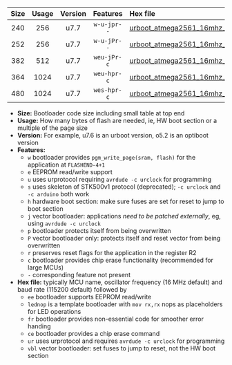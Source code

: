 |Size|Usage|Version|Features|Hex file|
|:-:|:-:|:-:|:-:|:--|
|240|256|u7.7|`w-u-jpr--`|[urboot_atmega2561_16mhz_1000000bps_lednop_ur_vbl.hex](https://raw.githubusercontent.com/stefanrueger/urboot.hex/main/mcus/atmega2561/fcpu_16mhz/1000000_bps/urboot_atmega2561_16mhz_1000000bps_lednop_ur_vbl.hex)|
|252|256|u7.7|`w-u-jPr--`|[urboot_atmega2561_16mhz_1000000bps_ur_vbl.hex](https://raw.githubusercontent.com/stefanrueger/urboot.hex/main/mcus/atmega2561/fcpu_16mhz/1000000_bps/urboot_atmega2561_16mhz_1000000bps_ur_vbl.hex)|
|382|512|u7.7|`weu-jPr-c`|[urboot_atmega2561_16mhz_1000000bps_ee_lednop_fr_ce_ur_vbl.hex](https://raw.githubusercontent.com/stefanrueger/urboot.hex/main/mcus/atmega2561/fcpu_16mhz/1000000_bps/urboot_atmega2561_16mhz_1000000bps_ee_lednop_fr_ce_ur_vbl.hex)|
|364|1024|u7.7|`weu-hpr-c`|[urboot_atmega2561_16mhz_1000000bps_ee_lednop_fr_ce_ur.hex](https://raw.githubusercontent.com/stefanrueger/urboot.hex/main/mcus/atmega2561/fcpu_16mhz/1000000_bps/urboot_atmega2561_16mhz_1000000bps_ee_lednop_fr_ce_ur.hex)|
|480|1024|u7.7|`wes-hpr-c`|[urboot_atmega2561_16mhz_1000000bps_ee_lednop_fr_ce.hex](https://raw.githubusercontent.com/stefanrueger/urboot.hex/main/mcus/atmega2561/fcpu_16mhz/1000000_bps/urboot_atmega2561_16mhz_1000000bps_ee_lednop_fr_ce.hex)|

- **Size:** Bootloader code size including small table at top end
- **Usage:** How many bytes of flash are needed, ie, HW boot section or a multiple of the page size
- **Version:** For example, u7.6 is an urboot version, o5.2 is an optiboot version
- **Features:**
  + `w` bootloader provides `pgm_write_page(sram, flash)` for the application at `FLASHEND-4+1`
  + `e` EEPROM read/write support
  + `u` uses urprotocol requiring `avrdude -c urclock` for programming
  + `s` uses skeleton of STK500v1 protocol (deprecated); `-c urclock` and `-c arduino` both work
  + `h` hardware boot section: make sure fuses are set for reset to jump to boot section
  + `j` vector bootloader: applications *need to be patched externally*, eg, using `avrdude -c urclock`
  + `p` bootloader protects itself from being overwritten
  + `P` vector bootloader only: protects itself and reset vector from being overwritten
  + `r` preserves reset flags for the application in the register R2
  + `c` bootloader provides chip erase functionality (recommended for large MCUs)
  + `-` corresponding feature not present
- **Hex file:** typically MCU name, oscillator frequency (16 MHz default) and baud rate (115200 default) followed by
  + `ee` bootloader supports EEPROM read/write
  + `lednop` is a template bootloader with `mov rx,rx` nops as placeholders for LED operations
  + `fr` bootloader provides non-essential code for smoother error handing
  + `ce` bootloader provides a chip erase command
  + `ur` uses urprotocol and requires `avrdude -c urclock` for programming
  + `vbl` vector bootloader: set fuses to jump to reset, not the HW boot section
